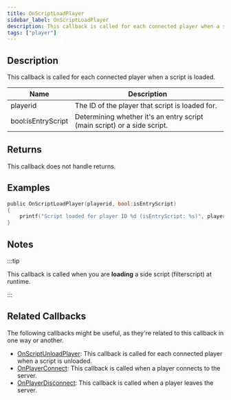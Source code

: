 ```yaml
---
title: OnScriptLoadPlayer
sidebar_label: OnScriptLoadPlayer
description: This callback is called for each connected player when a script is loaded.
tags: ["player"]
---
```


<VersionWarn name='callback' version='omp v1.3.1.2748' />

## Description

This callback is called for each connected player when a script is loaded.

| Name     | Description                                                                   |
| -------- | ----------------------------------------------------------------------------- |
| playerid | The ID of the player that script is loaded for.                               |
| bool:isEntryScript | Determining whether it's an entry script (main script) or a side script. |

## Returns

This callback does not handle returns.

## Examples

```c
public OnScriptLoadPlayer(playerid, bool:isEntryScript)
{
    printf("Script loaded for player ID %d (isEntryScript: %s)", playerid, isEntryScript ? "Yes" : "No");
}
```

## Notes

:::tip

This callback is called when you are **loading** a side script (filterscript) at runtime.

:::

## Related Callbacks

The following callbacks might be useful, as they're related to this callback in one way or another. 

- [OnScriptUnloadPlayer](OnScriptUnloadPlayer): This callback is called for each connected player when a script is unloaded.
- [OnPlayerConnect](OnPlayerConnect): This callback is called when a player connects to the server.
- [OnPlayerDisconnect](OnPlayerDisconnect): This callback is called when a player leaves the server. 
